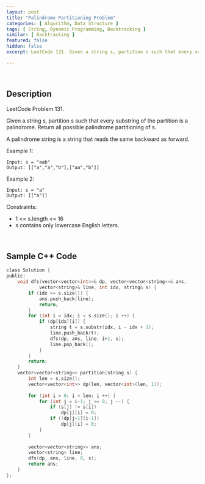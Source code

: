 ```yaml
---
layout: post
title: "Palindrome Partitioning Problem"
categories: [ Algorithm, Data Structure ]
tags: [ String, Dynamic Programming, Backtracking ]
similar: [ Backtracking ]
featured: false
hidden: false
excerpt: LeetCode 131. Given a string s, partition s such that every substring of the partition is a palindrome. Return all possible palindrome partitioning of s.

---
```


<br />

## Description

LeetCode Problem 131.

Given a string s, partition s such that every substring of the partition is a palindrome. Return all possible palindrome partitioning of s.

A palindrome string is a string that reads the same backward as forward.

Example 1:
```
Input: s = "aab"
Output: [["a","a","b"],["aa","b"]]
```

Example 2:
```
Input: s = "a"
Output: [["a"]]
```

Constraints:
* 1 <= s.length <= 16
* s contains only lowercase English letters.

<br />

## Sample C++ Code


```c
class Solution {
public:
    void dfs(vector<vector<int>>& dp, vector<vector<string>>& ans, 
            vector<string>& line, int idx, string& s) {
        if (idx >= s.size()) {
            ans.push_back(line);
            return;
        }
        for (int i = idx; i < s.size(); i ++) {
            if (dp[idx][i]) {
                string t = s.substr(idx, i - idx + 1);
                line.push_back(t);
                dfs(dp, ans, line, i+1, s);
                line.pop_back();
            }
        }
        return;
    }
    vector<vector<string>> partition(string s) {
        int len = s.size();
        vector<vector<int>> dp(len, vector<int>(len, 1));
        
        for (int i = 0; i < len; i ++) {
            for (int j = i-1; j >= 0; j --) {
                if (s[j] != s[i])
                    dp[j][i] = 0;
                if (!dp[j+1][i-1])
                    dp[j][i] = 0;
            }
        }
        
        vector<vector<string>> ans;
        vector<string> line;
        dfs(dp, ans, line, 0, s);
        return ans;
    }
};
```


